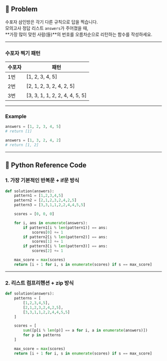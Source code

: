 ## 🧠 Problem
수포자 삼인방은 각기 다른 규칙으로 답을 찍습니다.  
모의고사 정답 리스트 `answers`가 주어졌을 때,  
**가장 많이 맞힌 사람(들)**의 번호를 오름차순으로 리턴하는 함수를 작성하세요.

---

### 수포자 찍기 패턴

| 수포자 | 패턴 |
|--------|------|
| 1번 | [1, 2, 3, 4, 5]  
| 2번 | [2, 1, 2, 3, 2, 4, 2, 5]  
| 3번 | [3, 3, 1, 1, 2, 2, 4, 4, 5, 5]  

---

### Example

```python
answers = [1, 2, 3, 4, 5]
# return [1]

answers = [1, 3, 2, 4, 2]
# return [1, 2]
```

---

## 🐍 Python Reference Code

### 1. 가장 기본적인 반복문 + if문 방식

```python
def solution(answers):
    pattern1 = [1,2,3,4,5]
    pattern2 = [2,1,2,3,2,4,2,5]
    pattern3 = [3,3,1,1,2,2,4,4,5,5]

    scores = [0, 0, 0]

    for i, ans in enumerate(answers):
        if pattern1[i % len(pattern1)] == ans:
            scores[0] += 1
        if pattern2[i % len(pattern2)] == ans:
            scores[1] += 1
        if pattern3[i % len(pattern3)] == ans:
            scores[2] += 1

    max_score = max(scores)
    return [i + 1 for i, s in enumerate(scores) if s == max_score]
```

---

### 2. 리스트 컴프리헨션 + zip 방식

```python
def solution(answers):
    patterns = [
        [1,2,3,4,5],
        [2,1,2,3,2,4,2,5],
        [3,3,1,1,2,2,4,4,5,5]
    ]

    scores = [
        sum([p[i % len(p)] == a for i, a in enumerate(answers)])
        for p in patterns
    ]

    max_score = max(scores)
    return [i + 1 for i, s in enumerate(scores) if s == max_score]
```



